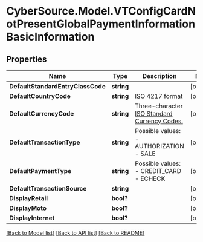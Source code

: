 # CyberSource.Model.VTConfigCardNotPresentGlobalPaymentInformationBasicInformation
## Properties

Name | Type | Description | Notes
------------ | ------------- | ------------- | -------------
**DefaultStandardEntryClassCode** | **string** |  | [optional] 
**DefaultCountryCode** | **string** | ISO 4217 format | [optional] 
**DefaultCurrencyCode** | **string** | Three-character [ISO Standard Currency Codes.](http://apps.cybersource.com/library/documentation/sbc/quickref/currencies.pdf) | [optional] 
**DefaultTransactionType** | **string** | Possible values: - AUTHORIZATION - SALE | [optional] 
**DefaultPaymentType** | **string** | Possible values: - CREDIT_CARD - ECHECK | [optional] 
**DefaultTransactionSource** | **string** |  | [optional] 
**DisplayRetail** | **bool?** |  | [optional] 
**DisplayMoto** | **bool?** |  | [optional] 
**DisplayInternet** | **bool?** |  | [optional] 

[[Back to Model list]](../README.md#documentation-for-models) [[Back to API list]](../README.md#documentation-for-api-endpoints) [[Back to README]](../README.md)

